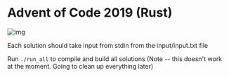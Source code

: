 # Advent of Code 2019 (Rust)

![img](https://i.giphy.com/media/ddt9UYKI8BZtmKSS9S/giphy.webp)

Each solution should take input from stdin from the input/input.txt file

Run `./run_all` to compile and build all solutions (Note -- this doesn't work at the moment. Going to clean up everything later)
